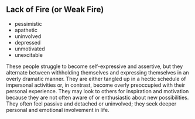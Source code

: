 ## Lack of Fire (or Weak Fire)

- pessimistic
- apathetic
- uninvolved
- depressed
- unmotivated
- unexcitable

These people struggle to become self-expressive and assertive, but they alternate between withholding themselves and expressing themselves in an overly dramatic manner. They are either tangled up in a hectic schedule of impersonal activities or, in contrast, become overly preoccupied with their personal experience. They may look to others for inspiration and motivation because they are not often aware of or enthusiastic about new possibilities. They often feel passive and detached or uninvolved; they seek deeper personal and emotional involvement in life.